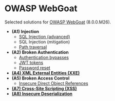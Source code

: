 # OWASP WebGoat

Selected solutions for [OWASP WebGoat](https://owasp.org/www-project-webgoat/) (8.0.0.M26).

- **(A1) Injection**
    - [SQL Injection (advanced)](01-sqli_advanced.md)
    - SQL Injection (mitigation)
    - [Path traversal](01-path-traversal.md)
- **(A2) Broken Authentication**
    - [Authentication bypasses](02-auth_bypasses.md)
    - [JWT tokens](02-jwt-tokens.md)
    - [Password reset](02-password-reset.md)
- **[(A4) XML External Entities (XXE)](04-xxe.md)**
- **(A5) Broken Access Control**
    - [Insecure Direct Object References](05-idor.md)
- **[(A7) Cross-Site Scripting (XSS)](07-xss.md)**
- **[(A8) Insecure Deserialization](08-insecure-deser.md)**